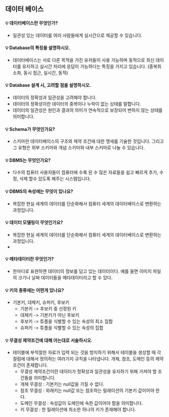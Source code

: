 ## 데이터 베이스

#### 💡 데이터베이스란 무엇인가?

- 일관성 있는 데이터를 여러 사람들에게 실시간으로 제공할 수 있습니다.

#### 💡 Database의 특징을 설명하시오.

- 데이터베이스는 서로 다른 목적을 가진 유저들이 사용 가능하며 동적으로 최신 데이터를 유지하고 실시간 처리에 응답이 가능하다는 특징을 가지고 있습니다. (중복최소화, 동시 접근, 실시간, 동적)

#### 💡 Database 설계 시, 고려할 점을 설명하시오.

- 데이터의 정확성과 일관성을 고려해야 합니다.
- 데이터의 정확성이란 데이터의 중복이나 누락이 없는 상태를 말합니다.
- 데이터의 일관성은 원인과 결과의 의미가 연속적으로 보장되어 변하지 않는 상태를 의미합니다.

#### 💡 Schema가 무엇인가요?

- 스키마란 데이터베이스의 구조와 제약 조건에 대한 명세를 기술한 것입니다. 그리고 그 유형은 외부 스키마와 개념 스키마와 내부 스키마로 나눌 수 있습니다.

#### 💡 DBMS는 무엇인가요?

- 다수의 컴퓨터 사용자들이 컴퓨터에 수록 된 수 많은 자료들을 쉽고 빠르게 추가, 수정, 삭제 할수 있도록 해주는 시스템입니다.

#### 💡 DBMS의 속성에는 무엇이 있나요?

- 복잡한 현실 세계의 데이터를 단순화해서 컴퓨터 세계의 데이터베이스로 변환하는 과정입니다.

#### 💡 데이터 모델링이 무엇인가요?

- 복잡한 현실 세계의 데이터를 단순화해서 컴퓨터 세계의 데이터베이스로 변환하는 과정입니다.
- 

#### 💡 메타데이터란 무엇인가?

- 한마디로 표현하면 데이터의 정보를 담고 있는 데이터이다. 예를 들면 이미지 파일의 크기나 날짜 데이터들을 메타데이터라고 할 수 있다.

#### 💡 키의 종류에는 어떤게 있나요?

- 기본키, 대체키, 슈퍼키, 후보키
  - 기본키 -> 후보키 중 선정된 키
  - 대체키 -> 기본키가 아닌 후보키
  - 후보키 -> 튜플을 식별할 수 있는 속성의 최소 집합
  - 슈퍼키 -> 튜플을 식별할 수 있는 속성의 집합

#### 💡 무결성 제약조건에 대해 아는대로 서술하시오.

- 테이블에 부적절한 자료가 입력 되는 것을 방지하기 위해서 테이블을 생성할 때 각 컬럼에 대해서 정의하는 여러가지 규칙을 나타냅니다. 개체, 참조, 도메인 등의 제약조건이 존재합니다.
  - 무결성 제약조건이란 데이터가 정확성과 일관성을 유지하기 위해 가져야 할 조건들을 의미합니다.
  - 개체 무결성 : 기본키는 null값을 가질 수 없다.
  - 참조 무결성 : 외래키는 null값 또는 참조하는 릴레이션의 기본키 값이어야 한다.
  - 도메인 무결성 : 속성값이 도메인에 속한 값이어야 함을 의미합니다.
  - 키 무결성 : 한 릴레이션에 최소한 하나의 키가 존재해야 합니다.